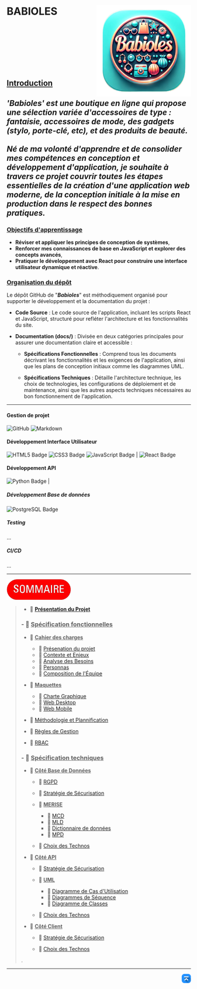 # BABIOLES<img align="right" height="250" src="./docs/assets/logo-babioles.png"/>
 <br><br><br><br><br><br><br>


## <u>Introduction</u>

*'**Babioles**' est une boutique en ligne qui propose une sélection variée d'accessoires de type : fantaisie, accessoires de mode, des gadgets (stylo, porte-clé, etc), et des produits de beauté.*\
\
*Né de ma volonté d'apprendre et de consolider mes compétences en conception et développement d'application, je souhaite à travers ce projet couvrir toutes les étapes essentielles de la création d'une application web moderne, de la conception initiale à la mise en production dans le respect des bonnes pratiques.*
---

### <u>Objectifs d'apprentissage</u>

- **Réviser et appliquer les principes de conception de systèmes**,
- **Renforcer mes connaissances de base en JavaScript et explorer des concepts avancés**,
- **Pratiquer le développement avec React pour construire une interface utilisateur dynamique et réactive**.

### <u>Organisation du dépôt</u>
Le dépôt GitHub de "***Babioles***" est méthodiquement organisé pour supporter le développement et la documentation du projet :

- **Code Source** : Le code source de l'application, incluant les scripts React et JavaScript, structuré pour refléter l'architecture et les fonctionnalités du site.

- **Documentation (docs/)** : Divisée en deux catégories principales pour assurer une documentation claire et accessible :
    - **Spécifications Fonctionnelles** : Comprend tous les documents décrivant les fonctionnalités et les exigences de l'application, ainsi que les plans de conception initiaux comme les diagrammes UML.

    - **Spécifications Techniques** : Détaille l'architecture technique, les choix de technologies, les configurations de déploiement et de maintenance, ainsi que les autres aspects techniques nécessaires au bon fonctionnement de l'application.

---

<!-- Badges -->
#### Gestion de projet
![GitHub](https://img.shields.io/badge/github-%23121011.svg?style=for-the-badge&logo=github&logoColor=white)
![Markdown](https://img.shields.io/badge/markdown-%23000000.svg?style=for-the-badge&logo=markdown&logoColor=white) 

#### Développement Interface Utilisateur
![HTML5 Badge](https://img.shields.io/badge/HTML5-E34F26?logo=html5&logoColor=fff&style=for-the-badge)
![CSS3 Badge](https://img.shields.io/badge/CSS3-1572B6?logo=css3&logoColor=fff&style=for-the-badge)
![JavaScript Badge](https://img.shields.io/badge/JavaScript-F7DF1E?logo=javascript&logoColor=000&style=for-the-badge) | 
![React Badge](https://img.shields.io/badge/React-61DAFB?logo=react&logoColor=000&style=for-the-badge)

#### Développement API
![Python Badge](https://img.shields.io/badge/Python-3776AB?logo=python&logoColor=fff&style=for-the-badge) | 

##### Développement Base de données
![PostgreSQL Badge](https://img.shields.io/badge/PostgreSQL-4169E1?logo=postgresql&logoColor=fff&style=for-the-badge)

##### Testing
...

##### CI/CD
...





---


<img src="./docs/assets/summary.png" alt="Sommaire" style="width:175px;" />
 

> - 📄 **[Présentation du Projet](/docs/presentation-projet/presentation.md)**
>
> ### - 📁 <u>**Spécification fonctionnelles**</u>
>
>   - 📁 <u>**Cahier des charges**</u>
>
>     - 📄 [Présenation du projet](/docs/specification-fonctionnelles/cahier-des-charges/presentation.md)
>     - 📄 [Contexte et Enjeux](/docs/specification-fonctionnelles/cahier-des-charges/contexte-et-enjeux.md)
>     - 📄 [Analyse des Besoins](/docs/specification-fonctionnelles/cahier-des-charges/analyse-des-besoins.md)
>     - 📄 [Personnas](/docs/specification-fonctionnelles/cahier-des-charges/personnas.md)
>     - 📄 [Composition de l'Équipe](/docs/specification-fonctionnelles/cahier-des-charges/composition-equipe.md)
>
>   - 📁 <u>**Maquettes**</u>
>     - 📄 [Charte Graphique](/docs/specification-techniques/back-end/UML/charte-graphique.md)
>     - 📄 [Web Desktop](/docs/specification-techniques/back-end/UML/web-desktop.md)
>     - 📄 [Web Mobile](/docs/specification-techniques/back-end/UML/web-mobile.md)
>
>   - 📄 [Méthodologie et Plannification](/docs/specification-fonctionnelles/methodologie.md)
>   - 📄 [Règles de Gestion](/docs/specification-fonctionnelles/regles-gestion.md)
>   - 📄 [RBAC](/docs/specification-fonctionnelles/RBAC.md)
>
> ### - 📁 <u>**Spécification techniques**</u>
>
>   - 📁 <u>**Côté Base de Données**</u>
>     - 📄 [RGPD](/docs/specification-techniques/serveur/RGPD.md)
>
>     - 📄 [Stratégie de Sécurisation](/docs/specification-techniques/serveur/strategie-securisation-BDD.md)
>
>     - 📁 <u>**MERISE**</u>
>
>       - 📄 [MCD](/docs/specification-techniques/serveur/MERISE/MCD.MD)
>       - 📄 [MLD](/docs/specification-techniques/serveur/MERISE/MLD.MD)
>       - 📄 [Dictionnaire de données](/docs/specification-techniques/serveur/MERISE/dictionnaire-donnees.md)
>       - 📄 [MPD](/docs/specification-techniques/serveur/MERISE/MPD.md)
>     - 📄 [Choix des Technos](/docs/specification-techniques/serveur/choix-technos-BDD.md)
>
>   - 📁 <u>**Côté API**</u>
>
>     - 📄 [Stratégie de Sécurisation](/docs/specification-techniques/back-end/strategie-securisation-API.md)
>
>     - 📁 <u>**UML**</u>
>
>       - 📄 [Diagramme de Cas d'Utilisation](/docs/specification-techniques/back-end/UML/diagramme-cas-utilisation.md)
>       - 📄 [Diagrammes de Séquence](/docs/specification-techniques/back-end/UML/diagrammes-sequence.md)
>       - 📄 [Diagramme de Classes](/docs/specification-techniques/back-end/UML/diagramme-classes.md)
>     - 📄 [Choix des Technos](/docs/specification-techniques/back-end/choix-technos-API.md)
>
>   - 📁 <u>**Côté Client**</u>
>
>     - 📄 [Stratégie de Sécurisation](/docs/specification-techniques/back-end/strategie-securisation-UI.md)
>
>     - 📄 [Choix des Technos](/docs/specification-techniques/front-end/choix-technos-UI-UX.md)
>
>.


---
<!-- Bouton 'Retour vers le Sommaire' et Bouton 'Retour vers haut' du document -->
<div align="right">
    <a href="#nom-du-projet">
        <img src="./docs/assets/icon-vers-le-haut.png" alt="Retour vers le haut" style="width: 25px;" />
    </a>
</div>